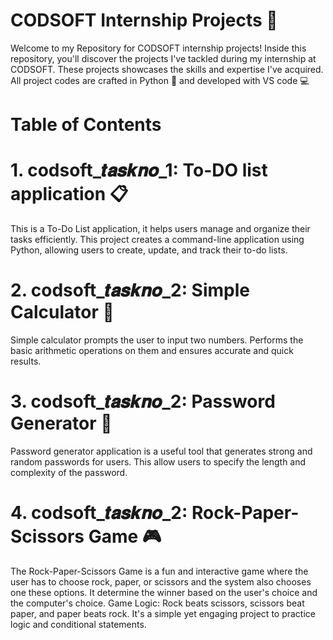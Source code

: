 # CODSOFT Internship Projects 📁
Welcome to my Repository for CODSOFT internship projects! Inside this repository, you'll discover the projects I've tackled during my internship at CODSOFT. These projects showcases the skills and expertise I've acquired. All project codes are crafted in Python 🐍 and developed with VS code 💻

# Table of Contents

# 1. codsoft_𝒕𝒂𝒔𝒌𝒏𝒐_1: To-DO list application 📋
This is a To-Do List application, it helps users manage and organize their tasks efficiently. This project creates a command-line application using Python, allowing users to create, update, and track their to-do lists.
# 2. codsoft_𝒕𝒂𝒔𝒌𝒏𝒐_2: Simple Calculator 🧮
Simple calculator prompts the user to input two numbers. Performs the basic arithmetic operations on them and ensures accurate and quick results.
# 3. codsoft_𝒕𝒂𝒔𝒌𝒏𝒐_2: Password Generator 🔐
Password generator application is a useful tool that generates strong and random passwords for users. This allow users to specify the length and complexity of the password.
# 4. codsoft_𝒕𝒂𝒔𝒌𝒏𝒐_2: Rock-Paper-Scissors Game 🎮
The Rock-Paper-Scissors Game is a fun and interactive game where the user has to choose rock, paper, or scissors and the system also chooses one these options. It determine the winner based on the user's choice and the computer's choice. Game Logic: Rock beats scissors, scissors beat paper, and paper beats rock. It's a simple yet engaging project to practice logic and conditional statements.
